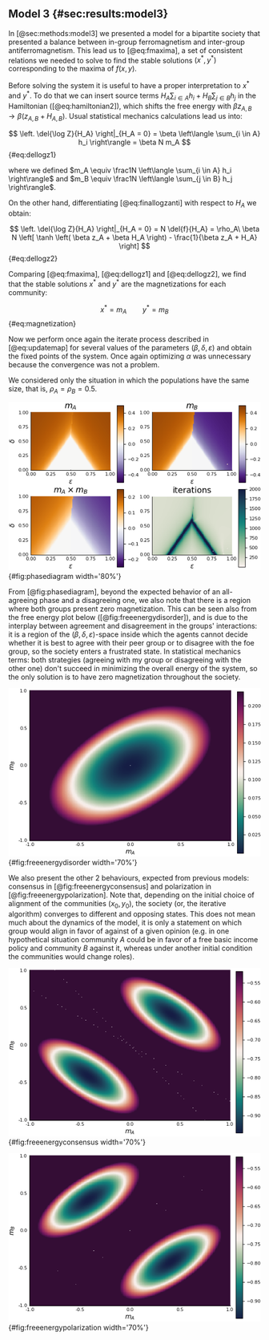 
## Model 3 {#sec:results:model3}
<!-- Bipartite society: cohesiveness and antagonism -->

In [@sec:methods:model3] we presented a model for a bipartite society that presented a balance between in-group ferromagnetism and inter-group antiferromagnetism. This lead us to [@eq:fmaxima], a set of consistent relations we needed to solve to find the stable solutions $(x^*, y^*)$ corresponding to the maxima of $f(x, y)$.

Before solving the system it is useful to have a proper interpretation to $x^*$ and $y^*$. To do that we can insert source terms $H_A \sum_{i \in A} h_i + H_B \sum_{j \in B} h_j$ in the Hamiltonian ([@eq:hamiltonian2]), which shifts the free energy with $\beta z_{A,B} \to \beta\left( z_{A,B} + H_{A,B} \right)$. Usual statistical mechanics calculations lead us into:

$$ \left. \del{\log Z}{H_A} \right|_{H_A = 0} = \beta \left\langle \sum_{i \in A} h_i \right\rangle = \beta N m_A $$ {#eq:dellogz1}

where we defined $m_A \equiv \frac1N \left\langle \sum_{i \in A} h_i \right\rangle$ and $m_B \equiv \frac1N \left\langle \sum_{j \in B} h_j \right\rangle$.

On the other hand, differentiating [@eq:finallogzanti] with respect to $H_A$ we obtain:

$$ \left. \del{\log Z}{H_A} \right|_{H_A = 0} = N \del{f}{H_A} = \rho_A\ \beta N \left[ \tanh \left( \beta z_A + \beta H_A \right) - \frac{1}{\beta z_A + H_A} \right] $$ {#eq:dellogz2}

<!-- $$ m_A = \rho_A \left[ \cotanh \beta z_A - \frac{1}{\beta z_A} \right] $$ -->

Comparing [@eq:fmaxima], [@eq:dellogz1] and [@eq:dellogz2], we find that the stable solutions $x^*$ and $y^*$ are the magnetizations for each community:

$$ x^* = m_A \qquad y^* = m_B $$ {#eq:magnetization}

Now we perform once again the iterate process described in [@eq:updatemap] for several values of the parameters $(\beta, \delta, \varepsilon)$ and obtain the fixed points of the system. Once again optimizing $\alpha$ was unnecessary because the convergence was not a problem.

We considered only the situation in which the populations have the same size, that is, $\rho_A = \rho_B = 0.5$.

![The phase diagram when $\beta = 10.0$ and $\rho_A = \rho_B = 0.5$. The initial points for the iterative algorithm were $x_0 = 0.9, y_0 = 0.1$](images/phasediagram-full-beta10-rho05-initial0901.png){#fig:phasediagram width='80%'}

From [@fig:phasediagram], beyond the expected behavior of an all-agreeing phase and a disagreeing one, we also note that there is a region where both groups present zero magnetization. This can be seen also from the free energy plot below ([@fig:freeenergydisorder]), and is due to the interplay between agreement and disagreement in the groups' interactions: it is a region of the $(\beta, \delta, \varepsilon)$-space inside which the agents cannot decide whether it is best to agree with their peer group or to disagree with the foe group, so the society enters a frustrated state. In statistical mechanics terms: both strategies (agreeing with my group or disagreeing with the other one) don't succeed in minimizing the overall energy of the system, so the only solution is to have zero magnetization throughout the society.

![Free energy $f(x, y)$ landscape when $\beta = 10.0, \delta = 0.25, \varepsilon = 0.6$ and $\rho_A = \rho_B = 0.5$. This is a region in which there is no consensus among the communities](images/freeenergy-beta10-delta25-eps6-rho05.png){#fig:freeenergydisorder width='70%'}

We also present the other $2$ behaviours, expected from previous models: consensus in [@fig:freeenergyconsensus] and polarization in [@fig:freeenergypolarization]. Note that, depending on the initial choice of alignment of the communities $(x_0, y_0)$, the society (or, the iterative algorithm) converges to different and opposing states. This does not mean much about the dynamics of the model, it is only a statement on which group would align in favor of against of a given opinion (e.g. in one hypothetical situation community $A$ could be in favor of a free basic income policy and community $B$ against it, whereas under another initial condition the communities would change roles).

![Free energy $f(x, y)$ landscape when $\beta = 10.0, \delta = 0.8, \varepsilon = 0.2$ and $\rho_A = \rho_B = 0.5$. This is a region in which there is overall consensus among the society](images/freeenergy-beta10-delta8-eps2-rho05.png){#fig:freeenergyconsensus width='70%'}

![Free energy $f(x, y)$ landscape when $\beta = 10.0, \delta = 0.8, \varepsilon = 0.8$ and $\rho_A = \rho_B = 0.5$. This is a region in which there is internal consensus on each community but they disagree with one another.](images/freeenergy-beta10-delta8-eps8-rho05.png){#fig:freeenergypolarization width='70%'}
